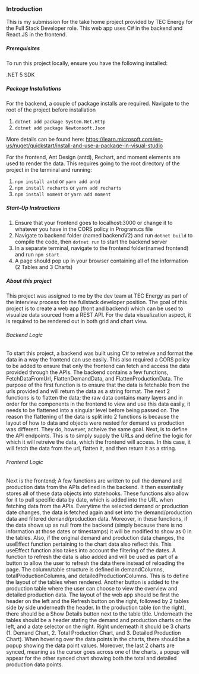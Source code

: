### Introduction

This is my submission for the take home project provided by TEC Energy for the Full Stack Developer role.
This web app uses C# in the backend and React.JS in the frontend.

##### Prerequisites

To run this project locally, ensure you have the following installed:

.NET 5 SDK

##### Package Installations

For the backend, a couple of package installs are required. Navigate to the root of the project before installation

1. `dotnet add package System.Net.Http`
2. `dotnet add package Newtonsoft.Json`

More details can be found here: 
https://learn.microsoft.com/en-us/nuget/quickstart/install-and-use-a-package-in-visual-studio


For the frontend, Ant Design (antd), Rechart, and moment elements are used to render the data. This requires going to the root directory of the project in the terminal and running:

1. `npm install antd` or `yarn add antd`
2. `npm install recharts` or `yarn add recharts`
3. `npm install moment` or `yarn add moment`

##### Start-Up Instructions

1. Ensure that your frontend goes to localhost:3000 or change it to whatever you have in the CORS policy in Program.cs file
2. Navigate to backend folder (named backendV2) and run `dotnet build` to compile the code, then `dotnet run` to start the backend server
3. In a separate terminal, navigate to the frontend folder(named frontend) and run `npm start` 
4. A page should pop up in your browser containing all of the information (2 Tables and 3 Charts)

##### About this project

This project was assigned to me by the dev team at TEC Energy as part of the interview process for the fullstack developer position. 
The goal of this project is to create a web app (front and backend) which can be used to visualize data sourced from a REST API.
For the data visualization aspect, it is required to be rendered out in both grid and chart view.

###### Backend Logic

To start this project, a backend was built using C# to retreive and format the data in a way the frontend can use easily. This also required a CORS policy to be added to ensure that only the frontend can fetch and access the data provided through the APIs. The backend contains a few functions, FetchDataFromUrl, FlattenDemandData, and FlattenProductionData. The purpose of the first function is to ensure that the data is fetchable from the urls provided and will return the data as a string format. 
The next 2 functions is to flatten the data; the raw data contains many layers and in order for the components in the frontend to view and use this data easily, it needs to be flattened into a singular level before being passed on. The reason the flattening of the data is split into 2 functions is because the layout of how to data and objects were nested for demand vs production was different. They do, however, acheive the same goal. 
Next, is to define the API endpoints. This is to simply supply the URLs and define the logic for which it will retreive the data, which the frontend will access. In this case, it will fetch the data from the url, flatten it, and then return it as a string. 

###### Frontend Logic

Next is the frontend; A few functions are written to pull the demand and production data from the APIs defined in the backend. It then essentially stores all of these data objects into statehooks. These functions also allow for it to pull specific data by date, which is added into the URL when fetching data from the APIs. 
Everytime the selected demand or production date changes, the data is fetched again and set into the demand/production data and filtered demand/production data. Moreover, in these functions, if the data shows up as null from the backend (simply because there is no information at those dates or timestamps) it will be modified to show as 0 in the tables.
Also, if the original demand and production data changes, the useEffect function pertaining to the chart data also reflect this. This useEffect function also takes into account the filtering of the dates. 
A function to refresh the data is also added and will be used as part of a button to allow the user to refresh the data there instead of reloading the page.
The column/table structure is defined in demandColumns, totalProductionColumns, and detailedProductionColumns. This is to define the layout of the tables when rendered. Another button is added to the production table where the user can choose to view the overview and detailed production data.
The layout of the web app should be first the header on the left and the Refresh button on the right, followed by 2 tables side by side underneath the header. In the production table (on the right), there should be a Show Details button next to the table title. 
Underneath the tables should be a header stating the demand and production charts on the left, and a date selector on the right. Right underneath it should be 3 charts (1. Demand Chart, 2. Total Production Chart, and 3. Detailed Production Chart). When hovering over the data points in the charts, there should be a popup showing the data point values. Moreover, the last 2 charts are synced, meaning as the cursor goes across one of the charts, a popup will appear for the other synced chart showing both the total and detailed production data points. 